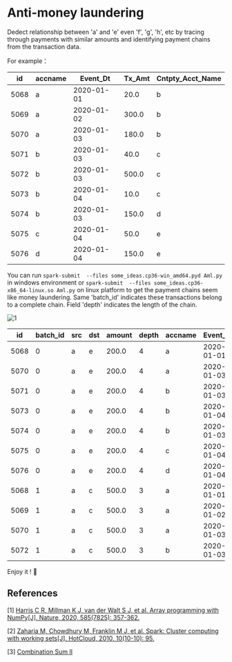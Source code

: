 # Anti-money laundering

Dedect relationship between 'a' and 'e' even 'f', 'g', 'h', etc by tracing through payments with similar amounts and identifying payment chains from the transaction data.

For example：
 
|  id|accname|  Event_Dt|Tx_Amt|Cntpty_Acct_Name|
|----| ----- | -------- | ---- | ------- |
|5068|      a|2020-01-01|  20.0|            b|
|5069|      a|2020-01-02| 300.0|            b|
|5070|      a|2020-01-03| 180.0|            b|
|5071|      b|2020-01-03|  40.0|            c|
|5072|      b|2020-01-03| 500.0|            c|
|5073|      b|2020-01-04|  10.0|            c|
|5074|      b|2020-01-03| 150.0|            d|
|5075|      c|2020-01-04|  50.0|            e|
|5076|      d|2020-01-04| 150.0|            e|

You can run
`spark-submit  --files some_ideas.cp36-win_amd64.pyd Aml.py` in windows environment or `spark-submit  --files some_ideas.cp36-x86_64-linux.so Aml.py` on linux platform to get the payment chains seem like money laundering. Same 'batch_id' indicates these transactions belong to a complete chain. Field 'depth' indicates the length of the chain. 

![1](https://user-images.githubusercontent.com/24219258/149096741-85d7c637-a8bc-489e-a499-9f4a1eb047ea.png)


|id|batch_id|src|dst|amount|depth|accname|  Event_Dt|Tx_Amt|Cntpty_Acct_Name|
| -- |--- | --- | ---| ---- |--- | ---- | --------- | ----- | ---- |
|5068|       0|  a|  e|     200.0|     4|      a|2020-01-01|  20.0|               b|
|5070|       0|  a|  e|     200.0|     4|      a|2020-01-03| 180.0|               b|
|5071|       0|  a|  e|     200.0|     4|      b|2020-01-03|  40.0|               c|
|5073|       0|  a|  e|     200.0|     4|      b|2020-01-04|  10.0|               c|
|5074|       0|  a|  e|     200.0|     4|      b|2020-01-03| 150.0|               d|
|5075|       0|  a|  e|     200.0|     4|      c|2020-01-04|  50.0|               e|
|5076|       0|  a|  e|     200.0|     4|      d|2020-01-04| 150.0|               e|
|5068|       1|  a|  c|     500.0|     3|      a|2020-01-01|  20.0|               b|
|5069|       1|  a|  c|     500.0|     3|      a|2020-01-02| 300.0|               b|
|5070|       1|  a|  c|     500.0|     3|      a|2020-01-03| 180.0|               b|
|5072|       1|  a|  c|     500.0|     3|      b|2020-01-03| 500.0|               c|

Enjoy it ! 🤗

## References

\[1\] [Harris C R, Millman K J, van der Walt S J, et al. Array programming with NumPy[J]. Nature, 2020, 585(7825): 357-362.](https://doi.org/10.1038/s41586-020-2649-2)

\[2\] [Zaharia M, Chowdhury M, Franklin M J, et al. Spark: Cluster computing with working sets[J]. HotCloud, 2010, 10(10-10): 95.](https://www2.eecs.berkeley.edu/Pubs/TechRpts/2010/EECS-2010-53.html)

\[3\] [Combination Sum II](https://leetcode.com/problems/combination-sum-ii/solution/)

